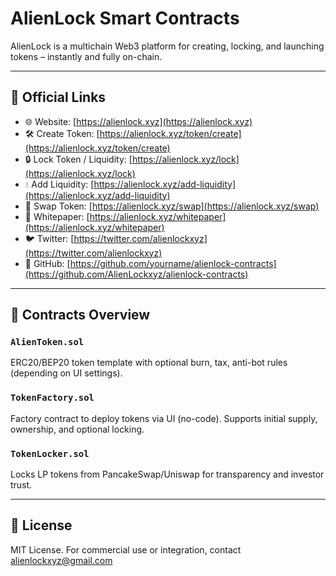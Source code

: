 # AlienLock Smart Contracts

AlienLock is a multichain Web3 platform for creating, locking, and launching tokens – instantly and fully on-chain.

---

## 🔗 Official Links

- 🌐 Website: [https://alienlock.xyz](https://alienlock.xyz)
- 🛠️ Create Token: [https://alienlock.xyz/token/create](https://alienlock.xyz/token/create)
- 🔒 Lock Token / Liquidity: [https://alienlock.xyz/lock](https://alienlock.xyz/lock)
- 💧 Add Liquidity: [https://alienlock.xyz/add-liquidity](https://alienlock.xyz/add-liquidity)
- 🔄 Swap Token: [https://alienlock.xyz/swap](https://alienlock.xyz/swap)
- 📄 Whitepaper: [https://alienlock.xyz/whitepaper](https://alienlock.xyz/whitepaper)
- 🐦 Twitter: [https://twitter.com/alienlockxyz](https://twitter.com/alienlockxyz)
- 🧑 GitHub: [https://github.com/yourname/alienlock-contracts](https://github.com/AlienLockxyz/alienlock-contracts)

---

## 🧠 Contracts Overview

### `AlienToken.sol`
ERC20/BEP20 token template with optional burn, tax, anti-bot rules (depending on UI settings).

### `TokenFactory.sol`
Factory contract to deploy tokens via UI (no-code). Supports initial supply, ownership, and optional locking.

### `TokenLocker.sol`
Locks LP tokens from PancakeSwap/Uniswap for transparency and investor trust.

---

## 📜 License

MIT License. For commercial use or integration, contact [alienlockxyz@gmail.com](mailto:alienlockxyz@gmail.com)
